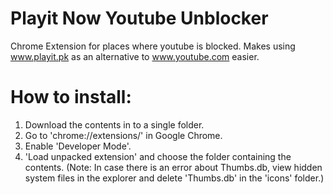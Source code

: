 # Playit Now Youtube Unblocker
Chrome Extension for places where youtube is blocked. Makes using www.playit.pk as an alternative to www.youtube.com easier.

# How to install:
1. Download the contents in to a single folder.
2. Go to 'chrome://extensions/' in Google Chrome.
3. Enable 'Developer Mode'.
4. 'Load unpacked extension' and choose the folder containing the contents. (Note: In case there is an error about Thumbs.db, view hidden system files in the explorer and delete 'Thumbs.db' in the 'icons' folder.)
